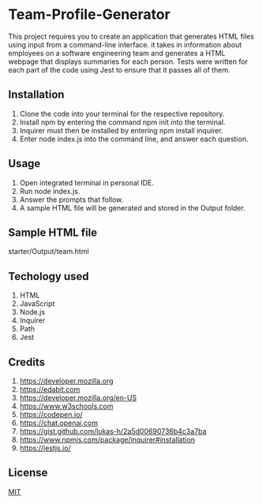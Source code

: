 # Team-Profile-Generator
This project requires you to create an application that generates HTML files using input from a command-line interface. it takes in information about employees on a software engineering team and generates a HTML webpage that displays summaries for each person. Tests were written for each part of the code using Jest to ensure that it passes all of them.




## Installation

1. Clone the code into your terminal for the respective repository. 
2. Install npm by entering the command npm init into the terminal. 
3. Inquirer must then be installed by entering npm install inquirer. 
4. Enter node index.js into the command line, and answer each question.

    
## Usage
1. Open integrated terminal in personal IDE.
2. Run node index.js.
3. Answer the prompts that follow.
4. A sample HTML file will be generated and stored in the Output folder.


## Sample HTML file 
starter/Output/team.html



## Techology used 

1. HTML
2. JavaScript
3. Node.js
4. Inquirer
5. Path
6. Jest


## Credits

1. https://developer.mozilla.org
2. https://edabit.com
3. https://developer.mozilla.org/en-US
4. https://www.w3schools.com
5. https://codepen.io/
6. https://chat.openai.com
7. https://gist.github.com/lukas-h/2a5d00690736b4c3a7ba
8. https://www.npmjs.com/package/inquirer#installation
9. https://jestjs.io/



## License

[MIT](https://choosealicense.com/licenses/mit/)

